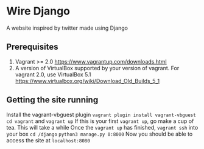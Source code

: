 # Wire Django
A website inspired by twitter made using Django

## Prerequisites
1. Vagrant >= 2.0 https://www.vagrantup.com/downloads.html
2. A version of VirtualBox supported by your version of vagrant. For vagrant 2.0, use VirtualBox 5.1 https://www.virtualbox.org/wiki/Download_Old_Builds_5_1

## Getting the site running
Install the vagrant-vbguest plugin `vagrant plugin install vagrant-vbguest`
`cd vagrant` and `vagrant up`
If this is your first `vagrant up`, go make a cup of tea. This will take a while
Once the `vagrant up` has finished, `vagrant ssh` into your box
`cd /django`
`python3 manage.py 0:8000`
Now you should be able to access the site at `localhost:8080`

